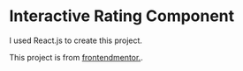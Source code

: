 # Interactive Rating Component

I used React.js to create this project.

This project is from [frontendmentor.](https://www.frontendmentor.io/home).

